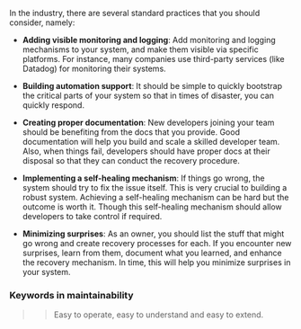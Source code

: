 In the industry, there are several standard practices that you should consider, namely:

- **Adding visible monitoring and logging**: Add monitoring and logging mechanisms to your system, and make them visible via specific platforms. For instance, many companies use third-party services (like Datadog) for monitoring their systems.
    
- **Building automation support**: It should be simple to quickly bootstrap the critical parts of your system so that in times of disaster, you can quickly respond.
    
- **Creating proper documentation**: New developers joining your team should be benefiting from the docs that you provide. Good documentation will help you build and scale a skilled developer team. Also, when things fail, developers should have proper docs at their disposal so that they can conduct the recovery procedure.
    
- **Implementing a self-healing mechanism**: If things go wrong, the system should try to fix the issue itself. This is very crucial to building a robust system. Achieving a self-healing mechanism can be hard but the outcome is worth it. Though this self-healing mechanism should allow developers to take control if required.
    
- **Minimizing surprises**: As an owner, you should list the stuff that might go wrong and create recovery processes for each. If you encounter new surprises, learn from them, document what you learned, and enhance the recovery mechanism. In time, this will help you minimize surprises in your system.

### Keywords in maintainability
>> Easy to operate, easy to understand and easy to extend.